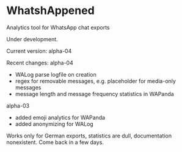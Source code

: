 # WhatshAppened
Analytics tool for WhatsApp chat exports

Under development.

Current version: alpha-04

Recent changes:
alpha-04
- WALog parse logfile on creation
- regex for removable messages, e.g. placeholder for media-only messages
- message length and message frequency statistics in WAPanda

alpha-03
- added emoji analytics for WAPanda
- added anonymizing for WALog

Works only for German exports, statistics are dull, documentation nonexistent. Come back in a few days.
